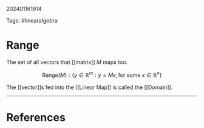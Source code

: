 202401161914

Tags: #linearalgebra 

# Range
The set of all vectors that [[matrix]] $M$ maps too.

$$
\text{Range}(M): \{y \in \mathbb{R}^m : y = Mx, \text{for some}\ x \in \mathbb{R}^n\}
$$

The [[vector]]s fed into the [[Linear Map]] is called the [[Domain]].

---
# References
